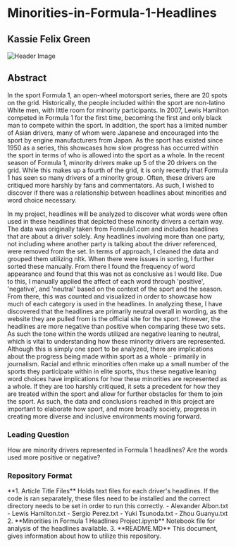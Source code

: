 # Minorities-in-Formula-1-Headlines

## Kassie Felix Green

![Header Image](https://cdn.racingnews365.com/_975xAUTO_fit_center-center_85_none/XPB_1263411_HiRes-1.jpg?v=1709553614)

## Abstract
<p>In the sport Formula 1, an open-wheel motorsport series, there are 20 spots on the grid. Historically, the people included within the sport are non-latino White men, with little room for minority participants. In 2007, Lewis Hamilton competed in Formula 1 for the first time, becoming the first and only black man to compete within the sport. In addition, the sport has a limited number of Asian drivers, many of whom were Japanese and encouraged into the sport by engine manufacturers from Japan. As the sport has existed since 1950 as a series, this showcases how slow progress has occurred within the sport in terms of who is allowed into the sport as a whole. In the recent season of Formula 1, minority drivers make up 5 of the 20 drivers on the grid. While this makes up a fourth of the grid, it is only recently that Formula 1 has seen so many drivers of a minority group. Often, these drivers are critiqued more harshly by fans and commentators. As such, I wished to discover if there was a relationship between headlines about minorities and word choice necessary. </p>

<p>In my project, headlines will be analyzed to discover what words were often used in these headlines that depicted these minority drivers a certain way. The data was originally taken from Formula1.com and includes headlines that are about a driver solely. Any headlines involving more than one party, not including where another party is talking about the driver referenced, were removed from the set. In terms of approach, I cleaned the data and grouped them utilizing nltk. When there were issues in sorting, I further sorted these manually. From there I found the frequency of word appearance and found that this was not as conclusive as I would like. Due to this, I manually applied the affect of each word through 'positive', 'negative', and 'neutral' based on the context of the sport and the season. From there, this was counted and visualized in order to showcase how much of each category is used in the headlines. In analyzing these, I have discovered that the headlines are primarily neutral overall in wording, as the website they are pulled from is the official site for the sport. However, the headlines are more negative than positive when comparing these two sets. As such the tone within the words utilized are negative leaning to neutral, which is vital to understanding how these minority drivers are represented. Although this is simply one sport to be analyzed, there are implications about the progress being made within sport as a whole - primarily in journalism. Racial and ethnic minorities often make up a small number of the sports they participate within in elite sports, thus these negative leaning word choices have implications for how these minorities are represented as a whole. If they are too harshly critiqued, it sets a precedent for how they are treated within the sport and allow for further obstacles for them to join the sport. As such, the data and conclusions reached in this project are important to elaborate how sport, and more broadly society, progress in creating more diverse and inclusive environments moving forward.</p>

### Leading Question 

<p>How are minority drivers represented in Formula 1 headlines? Are the words used more positive or negative?</p>

### Repository Format

<p>
  **1. Article Title Files** Holds text files for each driver's headlines. If the code is ran separately, these files need to be installed and the correct directory needs to be set in order to run this correctly. 
      - Alexander Albon.txt
      - Lewis Hamilton.txt
      - Sergio Perez.txt
      - Yuki Tsunoda.txt
      - Zhou Guanyu.txt
  2. **Minorities in Formula 1 Headlines Project.ipynb** Notebook file for analysis of the headlines available. 
  3. **README.MD** This document, gives information about how to utilize this repository.
</p>
